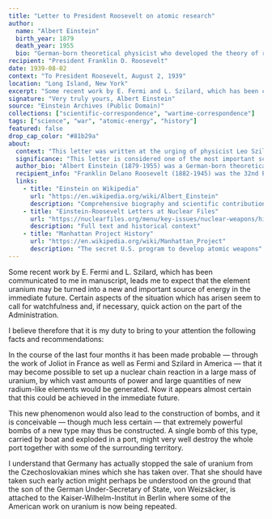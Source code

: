 ```yaml
---
title: "Letter to President Roosevelt on atomic research"
author:
  name: "Albert Einstein"
  birth_year: 1879
  death_year: 1955
  bio: "German-born theoretical physicist who developed the theory of relativity"
recipient: "President Franklin D. Roosevelt"
date: 1939-08-02
context: "To President Roosevelt, August 2, 1939"
location: "Long Island, New York"
excerpt: "Some recent work by E. Fermi and L. Szilard, which has been communicated to me in manuscript, leads me to expect that the element uranium may be turned into a new and important source of energy in the immediate future."
signature: "Very truly yours, Albert Einstein"
source: "Einstein Archives (Public Domain)"
collections: ["scientific-correspondence", "wartime-correspondence"]
tags: ["science", "war", "atomic-energy", "history"]
featured: false
drop_cap_color: "#81b29a"
about:
  context: "This letter was written at the urging of physicist Leo Szilard and delivered to President Roosevelt on October 11, 1939, by economist Alexander Sachs. It played a crucial role in convincing Roosevelt to begin the research that would eventually become the Manhattan Project."
  significance: "This letter is considered one of the most important scientific letters in history, as it directly led to the United States' development of atomic weapons during World War II. Einstein later called signing this letter the 'one great mistake' of his life."
  author_bio: "Albert Einstein (1879-1955) was a German-born theoretical physicist widely regarded as one of the greatest scientists of all time. He developed the theory of relativity and won the Nobel Prize in Physics in 1921. He immigrated to the United States in 1933 to escape Nazi persecution."
  recipient_info: "Franklin Delano Roosevelt (1882-1945) was the 32nd President of the United States, serving from 1933 until his death in 1945. He led the country through the Great Depression and World War II, implementing the New Deal domestic agenda."
  links:
    - title: "Einstein on Wikipedia"
      url: "https://en.wikipedia.org/wiki/Albert_Einstein"
      description: "Comprehensive biography and scientific contributions"
    - title: "Einstein-Roosevelt Letters at Nuclear Files"
      url: "https://nuclearfiles.org/menu/key-issues/nuclear-weapons/history/pre-cold-war/manhattan-project/einstein-roosevelt-letter.htm"
      description: "Full text and historical context"
    - title: "Manhattan Project History"
      url: "https://en.wikipedia.org/wiki/Manhattan_Project"
      description: "The secret U.S. program to develop atomic weapons"
---
```


Some recent work by E. Fermi and L. Szilard, which has been communicated to me in manuscript, leads me to expect that the element uranium may be turned into a new and important source of energy in the immediate future. Certain aspects of the situation which has arisen seem to call for watchfulness and, if necessary, quick action on the part of the Administration.

I believe therefore that it is my duty to bring to your attention the following facts and recommendations:

In the course of the last four months it has been made probable — through the work of Joliot in France as well as Fermi and Szilard in America — that it may become possible to set up a nuclear chain reaction in a large mass of uranium, by which vast amounts of power and large quantities of new radium-like elements would be generated. Now it appears almost certain that this could be achieved in the immediate future.

This new phenomenon would also lead to the construction of bombs, and it is conceivable — though much less certain — that extremely powerful bombs of a new type may thus be constructed. A single bomb of this type, carried by boat and exploded in a port, might very well destroy the whole port together with some of the surrounding territory.

I understand that Germany has actually stopped the sale of uranium from the Czechoslovakian mines which she has taken over. That she should have taken such early action might perhaps be understood on the ground that the son of the German Under-Secretary of State, von Weizsäcker, is attached to the Kaiser-Wilhelm-Institut in Berlin where some of the American work on uranium is now being repeated.